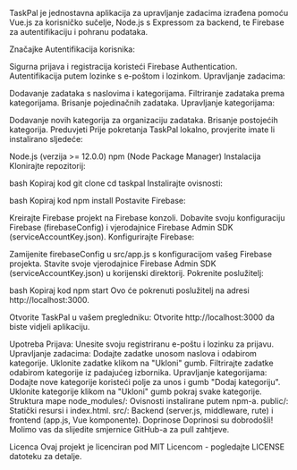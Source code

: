 TaskPal je jednostavna aplikacija za upravljanje zadacima izrađena pomoću Vue.js za korisničko sučelje, Node.js s Expressom za backend, te Firebase za autentifikaciju i pohranu podataka.

Značajke
Autentifikacija korisnika:

Sigurna prijava i registracija koristeći Firebase Authentication.
Autentifikacija putem lozinke s e-poštom i lozinkom.
Upravljanje zadacima:

Dodavanje zadataka s naslovima i kategorijama.
Filtriranje zadataka prema kategorijama.
Brisanje pojedinačnih zadataka.
Upravljanje kategorijama:

Dodavanje novih kategorija za organizaciju zadataka.
Brisanje postojećih kategorija.
Preduvjeti
Prije pokretanja TaskPal lokalno, provjerite imate li instalirano sljedeće:

Node.js (verzija >= 12.0.0)
npm (Node Package Manager)
Instalacija
Klonirajte repozitorij:

bash
Kopiraj kod
git clone <repository-url>
cd taskpal
Instalirajte ovisnosti:

bash
Kopiraj kod
npm install
Postavite Firebase:

Kreirajte Firebase projekt na Firebase konzoli.
Dobavite svoju konfiguraciju Firebase (firebaseConfig) i vjerodajnice Firebase Admin SDK (serviceAccountKey.json).
Konfigurirajte Firebase:

Zamijenite firebaseConfig u src/app.js s konfiguracijom vašeg Firebase projekta.
Stavite svoje vjerodajnice Firebase Admin SDK (serviceAccountKey.json) u korijenski direktorij.
Pokrenite poslužitelj:

bash
Kopiraj kod
npm start
Ovo će pokrenuti poslužitelj na adresi http://localhost:3000.

Otvorite TaskPal u vašem pregledniku:
Otvorite http://localhost:3000 da biste vidjeli aplikaciju.

Upotreba
Prijava: Unesite svoju registriranu e-poštu i lozinku za prijavu.
Upravljanje zadacima:
Dodajte zadatke unosom naslova i odabirom kategorije.
Uklonite zadatke klikom na "Ukloni" gumb.
Filtrirajte zadatke odabirom kategorije iz padajućeg izbornika.
Upravljanje kategorijama:
Dodajte nove kategorije koristeći polje za unos i gumb "Dodaj kategoriju".
Uklonite kategorije klikom na "Ukloni" gumb pokraj svake kategorije.
Struktura mape
node_modules/: Ovisnosti instalirane putem npm-a.
public/: Statički resursi i index.html.
src/: Backend (server.js, middleware, rute) i frontend (app.js, Vue komponente).
Doprinose
Doprinosi su dobrodošli! Molimo vas da slijedite smjernice GitHub-a za pull zahtjeve.

Licenca
Ovaj projekt je licenciran pod MIT Licencom - pogledajte LICENSE datoteku za detalje.
